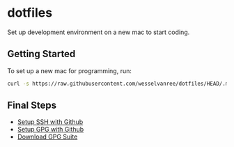 # dotfiles

Set up development environment on a new mac to start coding.

## Getting Started

To set up a new mac for programming, run:

```bash
curl -s https://raw.githubusercontent.com/wesselvanree/dotfiles/HEAD/.macos | zsh && zsh ~/dotfiles/.essentials
```

## Final Steps

- [Setup SSH with Github](https://docs.github.com/en/github/authenticating-to-github/connecting-to-github-with-ssh/generating-a-new-ssh-key-and-adding-it-to-the-ssh-agent)
- [Setup GPG with Github](https://docs.github.com/en/github/authenticating-to-github/managing-commit-signature-verification)
- [Download GPG Suite](https://docs.github.com/en/github/authenticating-to-github/managing-commit-signature-verification)
